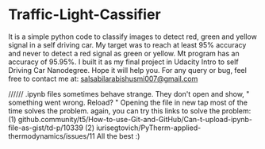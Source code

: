 # Traffic-Light-Cassifier
It is a simple python code to classify images to detect red, green and yellow signal in a self driving car. 
My target was to reach at least 95% accuracy and never to detect a red signal as green or yellow. Mt program has an
accuracy of 95.95%. I built it as my final project in Udacity Intro to self Driving Car Nanodegree. Hope it will help you. 
For any query or bug, feel free to contact me at: salsabilarabishusmi007@gmail.com

////// .ipynb files sometimes behave strange. They don't open and show, " something went wrong. Reload? " 
Opening the file in new tap most of the time solves the problem. 
again, you can try this links to solve the problem: 
(1) github.community/t5/How-to-use-Git-and-GitHub/Can-t-upload-ipynb-file-as-gist/td-p/10339 
(2) iurisegtovich/PyTherm-applied-thermodynamics/issues/11 All the best :)
